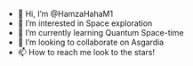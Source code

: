 - 👋 Hi, I’m @HamzaHahaM1
- 👀 I’m interested in Space exploration
- 🌱 I’m currently learning Quantum Space-time 
- 💞️ I’m looking to collaborate on Asgardia
- 📫 How to reach me look to the stars!

<!---
HamzaHahaM1/HamzaHahaM1 is a ✨ special ✨ repository because its `README.md` (this file) appears on your GitHub profile.
You can click the Preview link to take a look at your changes.
--->
